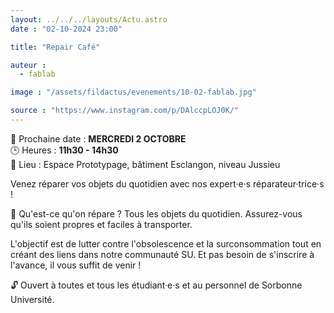 ```yaml
---
layout: ../../../layouts/Actu.astro
date : "02-10-2024 23:00"

title: "Repair Café"

auteur :
  - fablab

image : "/assets/fildactus/evenements/10-02-fablab.jpg"

source : "https://www.instagram.com/p/DAlccpLOJ0K/"
---
```


📅 Prochaine date : __MERCREDI 2 OCTOBRE__  
🕒 Heures : __11h30 - 14h30__  
📍 Lieu : Espace Prototypage, bâtiment Esclangon, niveau Jussieu

Venez réparer vos objets du quotidien avec nos expert·e·s réparateur·trice·s !

🔧 Qu'est-ce qu'on répare ? Tous les objets du quotidien. Assurez-vous qu'ils soient propres et faciles à transporter.

L'objectif est de lutter contre l'obsolescence et la surconsommation tout en créant des liens dans notre communauté SU. Et pas besoin de s'inscrire à l'avance, il vous suffit de venir !

🔓 Ouvert à toutes et tous les étudiant·e·s et au personnel de Sorbonne Université.